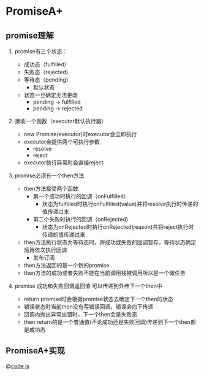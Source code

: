 # PromiseA+
## promise理解
1. promise有三个状态：
    - 成功态（fulfilled）
    - 失败态（rejected)
    - 等待态（pending)
        - 默认状态
    - 状态一旦确定无法更改
        - pending -> fulfilled
        - pending -> rejected
2. 接收一个函数（executor默认执行器）
    - new Promise(executor)时executor会立即执行
    - executor会提供两个可执行参数
        - resolve
        - reject
    - executor执行异常时会直接reject
3. promise必须有一个then方法
    - then方法接受两个函数
        - 第一个成功时执行的回调（onFulfilled）
            - 状态为fulfilled时执行onFulfilled(value)并将resolve执行时传递的值传递过来
        - 第二个失败时执行的回调（onRejected）
            - 状态为onRejected时执行onRejected(reason)并将reject执行时传递的值传递过来
    - then方法执行状态为等待态时，将成功或失败的回调暂存，等待状态确定后再依次执行回调
        - 发布订阅
    - then方法返回的是一个新的promise
    - then方法的成功或者失败不能在当前调用栈被调用所以是一个微任务
    
4. promise 成功和失败回调返回值 可以传递到外传下一个then中
    - return promise时会根据promise状态去确定下一个then的状态
    - 错误状态时当前then没有写错误回调，错误会向下传递
    - 回调内抛出异常出错时，下一个then会是失败态
    - then return的是一个普通值(不论成功还是失败回调)传递到下一个then都是成功态
    




## PromiseA+实现
@[code js](./index.js)
